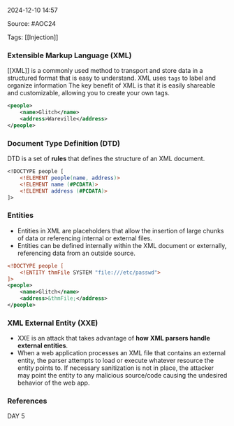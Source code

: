 
2024-12-10 14:57

Source: #AOC24 

Tags: [[Injection]]

### Extensible Markup Language (XML)

[[XML]] is a commonly used method to transport and store data in a structured format that is easy to understand.
XML uses `tags` to label and organize information
The key benefit of XML is that it is easily shareable and customizable, allowing you to create your own tags. 

```xml
<people>
	<name>Glitch</name>
	<address>Wareville</address>
</people>
```
### Document Type Definition (DTD)

DTD is a set of **rules** that defines the structure of an XML document.

```dtd
<!DOCTYPE people [ 
	<!ELEMENT people(name, address)> 
	<!ELEMENT name (#PCDATA)>
	<!ELEMENT address (#PCDATA)>
]>
```
### Entities

- Entities in XML are placeholders that allow the insertion of large chunks of data or referencing internal or external files. 
- Entities can be defined internally within the XML document or externally, referencing data from an outside source.

```xml
<!DOCTYPE people [
	<!ENTITY thmFile SYSTEM "file:///etc/passwd">
]>
<people>
	<name>Glitch</name> 
	<address>&thmFile;</address>
</people>
```
### XML External Entity (XXE)

- XXE is an attack that takes advantage of **how** **XML parsers handle external entities**.
- When a web application processes an XML file that contains an external entity, the parser attempts to load or execute whatever resource the entity points to. If necessary sanitization is not in place, the attacker may point the entity to any malicious source/code causing the undesired behavior of the web app.




### References
DAY 5 